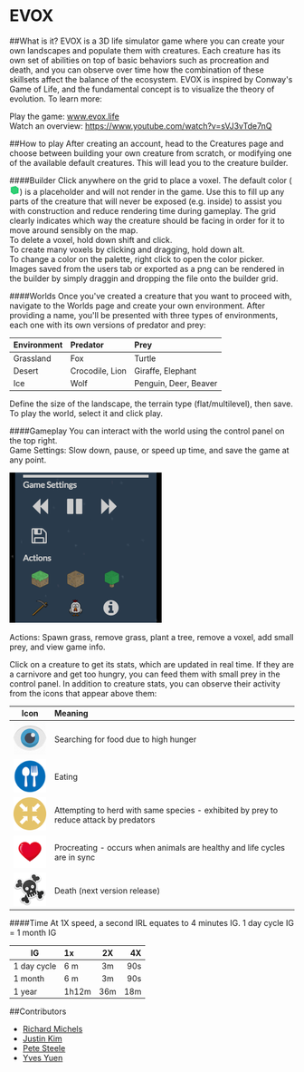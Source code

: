# EVOX

##What is it?
EVOX is a 3D life simulator game where you can create your own landscapes and populate them with creatures. Each creature has its own set of abilities on top of basic behaviors such as procreation and death, and you can observe over time how the combination of these skillsets affect the balance of the ecosystem. EVOX is inspired by Conway's Game of Life, and the fundamental concept is to visualize the theory of evolution. To learn more:

Play the game: www.evox.life  
Watch an overview: https://www.youtube.com/watch?v=sVJ3vTde7nQ

##How to play
After creating an account, head to the Creatures page and choose between building your own creature from scratch, or modifying one of the available default creatures. This will lead you to the creature builder.

####Builder
Click anywhere on the grid to place a voxel. The default color (![](client/textures/block.png)) is a placeholder and will not render in the game. Use this to fill up any parts of the creature that will never be exposed (e.g. inside) to assist you with construction and reduce rendering time during gameplay. The grid clearly indicates which way the creature should be facing in order for it to move around sensibly on the map.  
To delete a voxel, hold down shift and click.  
To create many voxels by clicking and dragging, hold down alt.  
To change a color on the palette, right click to open the color picker.  
Images saved from the users tab or exported as a png can be rendered in the builder by simply draggin and dropping the file onto the builder grid.

####Worlds
Once you've created a creature that you want to proceed with, navigate to the Worlds page and create your own environment. After providing a name, you'll be presented with three types of environments, each one with its own versions of predator and prey:

|Environment      | Predator            | Prey            |
|--------| :------------- |:-------------|
| Grassland  | Fox     | Turtle |
| Desert | Crocodile, Lion      | Giraffe, Elephant     |
| Ice | Wolf| Penguin, Deer, Beaver    |

Define the size of the landscape, the terrain type (flat/multilevel), then save. To play the world, select it and click play.

####Gameplay
You can interact with the world using the control panel on the top right.  
Game Settings: Slow down, pause, or speed up time, and save the game at any point.

![](server/images/controlpanel.png)

Actions: Spawn grass, remove grass, plant a tree, remove a voxel, add small prey, and view game info.

Click on a creature to get its stats, which are updated in real time. If they are a carnivore and get too hungry, you can feed them with small prey in the control panel. In addition to creature stats, you can observe their activity from the icons that appear above them:

|Icon      | Meaning            |
|--------| :------------- |
| ![](client/textures/look.png)  | Searching for food due to high hunger |
| ![](client/textures/eating.png) | Eating      |
| ![](client/textures/herd.png) | Attempting to herd with same species - exhibited by prey to reduce attack by predators|
| ![](client/textures/love.png) | Procreating - occurs when animals are healthy and life cycles are in sync|
| ![](client/textures/dead.png) | Death (next version release) |

####Time
At 1X speed, a second IRL equates to 4 minutes IG.
1 day cycle IG = 1 month IG

|IG      | 1x            | 2X            | 4X    |
|--------| :------------- |:-------------:| -----:|
| 1 day cycle | 6 m     | 3m | 90s |
| 1 month| 6 m      | 3m     |   90s|
| 1 year| 1h12m| 36m    |    18m |

##Contributors
- [Richard Michels](https://github.com/richardalexandermichels)
- [Justin Kim](https://github.com/jkim430)
- [Pete Steele](https://github.com/celanajaya)
- [Yves Yuen](https://github.com/justYves)

